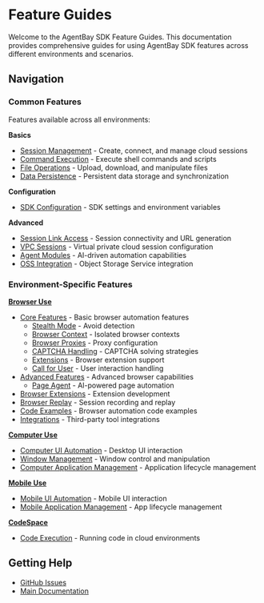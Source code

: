 # Feature Guides

Welcome to the AgentBay SDK Feature Guides. This documentation provides comprehensive guides for using AgentBay SDK features across different environments and scenarios.

## Navigation

### Common Features

Features available across all environments:

**Basics**
- [Session Management](common-features/basics/session-management.md) - Create, connect, and manage cloud sessions
- [Command Execution](common-features/basics/command-execution.md) - Execute shell commands and scripts
- [File Operations](common-features/basics/file-operations.md) - Upload, download, and manipulate files
- [Data Persistence](common-features/basics/data-persistence.md) - Persistent data storage and synchronization

**Configuration**
- [SDK Configuration](common-features/configuration/sdk-configuration.md) - SDK settings and environment variables

**Advanced**
- [Session Link Access](common-features/advanced/session-link-access.md) - Session connectivity and URL generation
- [VPC Sessions](common-features/advanced/vpc-sessions.md) - Virtual private cloud session configuration
- [Agent Modules](common-features/advanced/agent-modules.md) - AI-driven automation capabilities
- [OSS Integration](common-features/advanced/oss-integration.md) - Object Storage Service integration

### Environment-Specific Features

**[Browser Use](browser-use/README.md)**
- [Core Features](browser-use/core-features.md) - Basic browser automation features
  - [Stealth Mode](browser-use/core-features/stealth-mode.md) - Avoid detection
  - [Browser Context](browser-use/core-features/browser-context.md) - Isolated browser contexts
  - [Browser Proxies](browser-use/core-features/browser-proxies.md) - Proxy configuration
  - [CAPTCHA Handling](browser-use/core-features/captcha.md) - CAPTCHA solving strategies
  - [Extensions](browser-use/core-features/extension.md) - Browser extension support
  - [Call for User](browser-use/core-features/call-for-user.md) - User interaction handling
- [Advanced Features](browser-use/advance-features.md) - Advanced browser capabilities
  - [Page Agent](browser-use/advance-features/page-use-agent.md) - AI-powered page automation
- [Browser Extensions](browser-use/browser-extensions.md) - Extension development
- [Browser Replay](browser-use/browser-replay.md) - Session recording and replay
- [Code Examples](browser-use/code-example.md) - Browser automation code examples
- [Integrations](browser-use/integrations.md) - Third-party tool integrations

**[Computer Use](computer-use/README.md)**
- [Computer UI Automation](computer-use/computer-ui-automation.md) - Desktop UI interaction
- [Window Management](computer-use/window-management.md) - Window control and manipulation
- [Computer Application Management](computer-use/computer-application-management.md) - Application lifecycle management

**[Mobile Use](mobile-use/README.md)**
- [Mobile UI Automation](mobile-use/mobile-ui-automation.md) - Mobile UI interaction
- [Mobile Application Management](mobile-use/mobile-application-management.md) - App lifecycle management

**[CodeSpace](codespace/README.md)**
- [Code Execution](codespace/code-execution.md) - Running code in cloud environments

## Getting Help

- [GitHub Issues](https://github.com/aliyun/wuying-agentbay-sdk/issues)
- [Main Documentation](../README.md)
